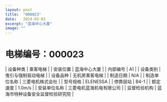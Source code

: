 ```yaml
---
layout: post
title:  "000023"
date:   2024-03-01
excerpt: "蓝海中心大厦"
image: ""
---
```


# 电梯编号：000023

| 设备种类     | 乘客电梯                             |
| 安装位置     | 蓝海中心大厦                 |
| 内部编号     | A1                 |
| 设备类别     | 曳引与强制驱动电梯               |
| 设备品种     | 无机房乘客电梯                 |
| 制造日期     | N/A                 |
| 制造单位名称 | 三菱电机株式会社             |
| 型号规格     | ELENESSA                           |
| 停靠层站     | B4-1                           |
| 额定速度     | 1.0m/s                           |
| 安装单位名称 | 三菱电机蓝海机电有限公司 |
| 监督检验机构 | 蓝海市特种设备安全监督检验研究院 |

